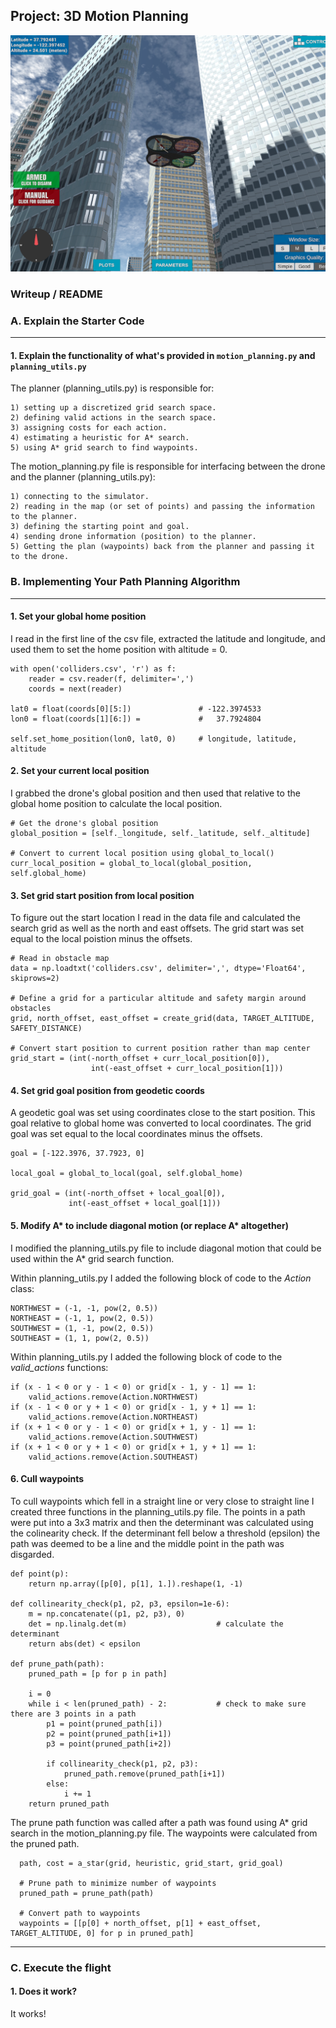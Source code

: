 ## Project: 3D Motion Planning

![Quad Image](./misc/enroute.png)

### Writeup / README

### A. Explain the Starter Code
---
#### 1. Explain the functionality of what's provided in `motion_planning.py` and `planning_utils.py`

The planner (planning_utils.py) is responsible for:

    1) setting up a discretized grid search space.
    2) defining valid actions in the search space.
    3) assigning costs for each action.
    4) estimating a heuristic for A* search.
    5) using A* grid search to find waypoints.

The motion_planning.py file is responsible for interfacing between the drone and the planner (planning_utils.py):

    1) connecting to the simulator.
    2) reading in the map (or set of points) and passing the information to the planner.
    3) defining the starting point and goal.
    4) sending drone information (position) to the planner.
    5) Getting the plan (waypoints) back from the planner and passing it to the drone.

### B. Implementing Your Path Planning Algorithm
---
#### 1. Set your global home position

I read in the first line of the csv file, extracted the latitude and longitude, and used them to set the home position with altitude = 0.  

    with open('colliders.csv', 'r') as f:  
        reader = csv.reader(f, delimiter=',')  
        coords = next(reader)  

    lat0 = float(coords[0][5:])               # -122.3974533  
    lon0 = float(coords[1][6:]) =             #   37.7924804  

    self.set_home_position(lon0, lat0, 0)     # longitude, latitude, altitude  

#### 2. Set your current local position

I grabbed the drone's global position and then used that relative to the global home position to calculate the local position.  

    # Get the drone's global position    
    global_position = [self._longitude, self._latitude, self._altitude]  

    # Convert to current local position using global_to_local()  
    curr_local_position = global_to_local(global_position, self.global_home)  

#### 3. Set grid start position from local position

To figure out the start location I read in the data file and calculated the search grid as well as the north and east offsets.  The grid start was set equal to the local poistion minus the offsets.  

    # Read in obstacle map
    data = np.loadtxt('colliders.csv', delimiter=',', dtype='Float64', skiprows=2)

    # Define a grid for a particular altitude and safety margin around obstacles
    grid, north_offset, east_offset = create_grid(data, TARGET_ALTITUDE, SAFETY_DISTANCE)

    # Convert start position to current position rather than map center
    grid_start = (int(-north_offset + curr_local_position[0]),
                      int(-east_offset + curr_local_position[1]))

#### 4. Set grid goal position from geodetic coords

A geodetic goal was set using coordinates close to the start position.  This goal relative to global home was converted to local coordinates.  The grid goal was set equal to the local coordinates minus the offsets.  

    goal = [-122.3976, 37.7923, 0]  

    local_goal = global_to_local(goal, self.global_home)  

    grid_goal = (int(-north_offset + local_goal[0]),  
                 int(-east_offset + local_goal[1]))  


#### 5. Modify A* to include diagonal motion (or replace A* altogether)

I modified the planning_utils.py file to include diagonal motion that could be used within the A* grid search function.

Within planning_utils.py I added the following block of code to the *Action* class:

    NORTHWEST = (-1, -1, pow(2, 0.5))
    NORTHEAST = (-1, 1, pow(2, 0.5))
    SOUTHWEST = (1, -1, pow(2, 0.5))
    SOUTHEAST = (1, 1, pow(2, 0.5))

Within planning_utils.py I added the following block of code to the *valid_actions* functions:

    if (x - 1 < 0 or y - 1 < 0) or grid[x - 1, y - 1] == 1:
        valid_actions.remove(Action.NORTHWEST)
    if (x - 1 < 0 or y + 1 < 0) or grid[x - 1, y + 1] == 1:
        valid_actions.remove(Action.NORTHEAST)
    if (x + 1 < 0 or y - 1 < 0) or grid[x + 1, y - 1] == 1:
        valid_actions.remove(Action.SOUTHWEST)
    if (x + 1 < 0 or y + 1 < 0) or grid[x + 1, y + 1] == 1:
        valid_actions.remove(Action.SOUTHEAST)

#### 6. Cull waypoints 

To cull waypoints which fell in a straight line or very close to straight line I created three functions in the planning_utils.py file.  The points in a path were put into a 3x3 matrix and then the determinant was calculated using the colinearity check.  If the determinant fell below a threshold (epsilon) the path was deemed to be a line and the middle point in the path was disgarded.

    def point(p):  
        return np.array([p[0], p[1], 1.]).reshape(1, -1)  

    def collinearity_check(p1, p2, p3, epsilon=1e-6):  
        m = np.concatenate((p1, p2, p3), 0)  
        det = np.linalg.det(m)                    # calculate the determinant  
        return abs(det) < epsilon  

    def prune_path(path):  
        pruned_path = [p for p in path]  

        i = 0  
        while i < len(pruned_path) - 2:           # check to make sure there are 3 points in a path  
            p1 = point(pruned_path[i])  
            p2 = point(pruned_path[i+1])  
            p3 = point(pruned_path[i+2])  

            if collinearity_check(p1, p2, p3):  
                pruned_path.remove(pruned_path[i+1])  
            else:  
                i += 1  
        return pruned_path  
        
The prune path function was called after a path was found using A* grid search in the motion_planning.py file.  The waypoints were calculated from the pruned path.  

      path, cost = a_star(grid, heuristic, grid_start, grid_goal)  

      # Prune path to minimize number of waypoints  
      pruned_path = prune_path(path)  
      
      # Convert path to waypoints  
      waypoints = [[p[0] + north_offset, p[1] + east_offset, TARGET_ALTITUDE, 0] for p in pruned_path]  
---
### C. Execute the flight

#### 1. Does it work?
It works!
